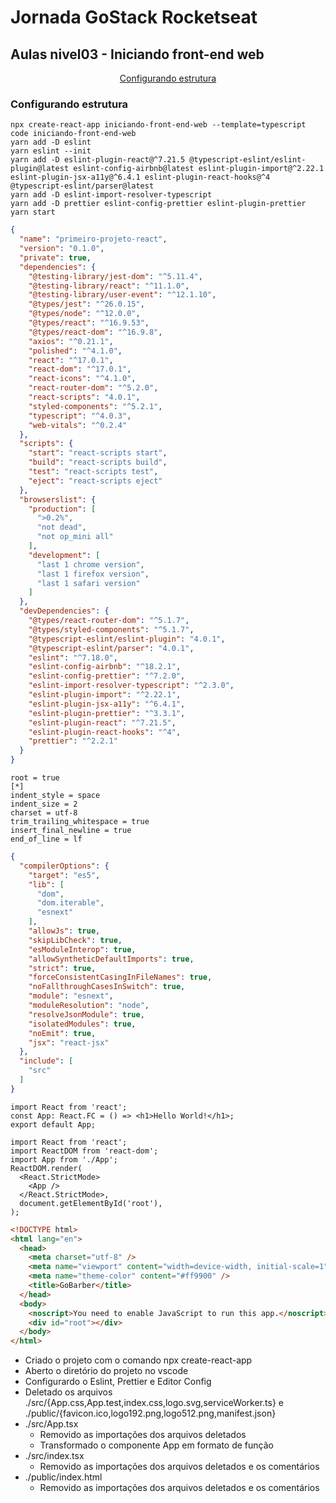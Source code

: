 # Jornada GoStack Rocketseat

## Aulas nivel03 - Iniciando front-end web

<p align="center">
  <a href="#configurando-estrutura">Configurando estrutura</a>
</p>

### Configurando estrutura

```shell
npx create-react-app iniciando-front-end-web --template=typescript
code iniciando-front-end-web
yarn add -D eslint
yarn eslint --init
yarn add -D eslint-plugin-react@^7.21.5 @typescript-eslint/eslint-plugin@latest eslint-config-airbnb@latest eslint-plugin-import@^2.22.1 eslint-plugin-jsx-a11y@^6.4.1 eslint-plugin-react-hooks@^4 @typescript-eslint/parser@latest
yarn add -D eslint-import-resolver-typescript
yarn add -D prettier eslint-config-prettier eslint-plugin-prettier
yarn start
```

```json
{
  "name": "primeiro-projeto-react",
  "version": "0.1.0",
  "private": true,
  "dependencies": {
    "@testing-library/jest-dom": "^5.11.4",
    "@testing-library/react": "^11.1.0",
    "@testing-library/user-event": "^12.1.10",
    "@types/jest": "^26.0.15",
    "@types/node": "^12.0.0",
    "@types/react": "^16.9.53",
    "@types/react-dom": "^16.9.8",
    "axios": "^0.21.1",
    "polished": "^4.1.0",
    "react": "^17.0.1",
    "react-dom": "^17.0.1",
    "react-icons": "^4.1.0",
    "react-router-dom": "^5.2.0",
    "react-scripts": "4.0.1",
    "styled-components": "^5.2.1",
    "typescript": "^4.0.3",
    "web-vitals": "^0.2.4"
  },
  "scripts": {
    "start": "react-scripts start",
    "build": "react-scripts build",
    "test": "react-scripts test",
    "eject": "react-scripts eject"
  },
  "browserslist": {
    "production": [
      ">0.2%",
      "not dead",
      "not op_mini all"
    ],
    "development": [
      "last 1 chrome version",
      "last 1 firefox version",
      "last 1 safari version"
    ]
  },
  "devDependencies": {
    "@types/react-router-dom": "^5.1.7",
    "@types/styled-components": "^5.1.7",
    "@typescript-eslint/eslint-plugin": "4.0.1",
    "@typescript-eslint/parser": "4.0.1",
    "eslint": "^7.18.0",
    "eslint-config-airbnb": "^18.2.1",
    "eslint-config-prettier": "^7.2.0",
    "eslint-import-resolver-typescript": "^2.3.0",
    "eslint-plugin-import": "^2.22.1",
    "eslint-plugin-jsx-a11y": "^6.4.1",
    "eslint-plugin-prettier": "^3.3.1",
    "eslint-plugin-react": "^7.21.5",
    "eslint-plugin-react-hooks": "^4",
    "prettier": "^2.2.1"
  }
}
```
```
root = true
[*]
indent_style = space
indent_size = 2
charset = utf-8
trim_trailing_whitespace = true
insert_final_newline = true
end_of_line = lf
```

```json
{
  "compilerOptions": {
    "target": "es5",
    "lib": [
      "dom",
      "dom.iterable",
      "esnext"
    ],
    "allowJs": true,
    "skipLibCheck": true,
    "esModuleInterop": true,
    "allowSyntheticDefaultImports": true,
    "strict": true,
    "forceConsistentCasingInFileNames": true,
    "noFallthroughCasesInSwitch": true,
    "module": "esnext",
    "moduleResolution": "node",
    "resolveJsonModule": true,
    "isolatedModules": true,
    "noEmit": true,
    "jsx": "react-jsx"
  },
  "include": [
    "src"
  ]
}
```

```tsx
import React from 'react';
const App: React.FC = () => <h1>Hello World!</h1>;
export default App;
```

```tsx
import React from 'react';
import ReactDOM from 'react-dom';
import App from './App';
ReactDOM.render(
  <React.StrictMode>
    <App />
  </React.StrictMode>,
  document.getElementById('root'),
);
```

```html
<!DOCTYPE html>
<html lang="en">
  <head>
    <meta charset="utf-8" />
    <meta name="viewport" content="width=device-width, initial-scale=1" />
    <meta name="theme-color" content="#ff9900" />
    <title>GoBarber</title>
  </head>
  <body>
    <noscript>You need to enable JavaScript to run this app.</noscript>
    <div id="root"></div>
  </body>
</html>
```

- Criado o projeto com o comando npx create-react-app
- Aberto o diretório do projeto no vscode
- Configurardo o Eslint, Prettier e Editor Config
- Deletado os arquivos ./src/{App.css,App.test,index.css,logo.svg,serviceWorker.ts} e ./public/{favicon.ico,logo192.png,logo512.png,manifest.json}
- ./src/App.tsx
  - Removido as importações dos arquivos deletados
  - Transformado o componente App em formato de função
- ./src/index.tsx
  - Removido as importações dos arquivos deletados e os comentários
- ./public/index.html
  - Removido as importações dos arquivos deletados e os comentários
